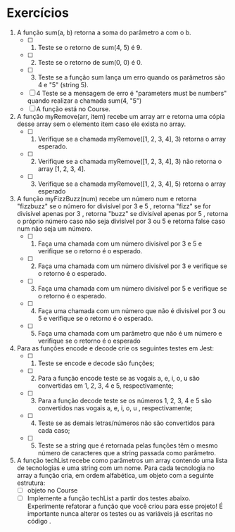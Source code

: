 # Exercícios

1. A função sum(a, b) retorna a soma do parâmetro a com o b.
   - [ ] 1. Teste se o retorno de sum(4, 5) é 9.
   - [ ] 2. Teste se o retorno de sum(0, 0) é 0.
   - [ ] 3. Teste se a função sum lança um erro quando os parâmetros são 4 e "5" (string 5).
   - [ ] 4 Teste se a mensagem de erro é "parameters must be numbers" quando realizar a chamada sum(4, "5")
   - [ ] A função está no Course.

2. A função myRemove(arr, item) recebe um array arr e retorna uma cópia desse array sem o elemento item caso ele exista no array.
   - [ ] 1. Verifique se a chamada myRemove([1, 2, 3, 4], 3) retorna o array esperado.
   - [ ] 2. Verifique se a chamada myRemove([1, 2, 3, 4], 3) não retorna o array [1, 2, 3, 4].
   - [ ] 3. Verifique se a chamada myRemove([1, 2, 3, 4], 5) retorna o array esperado

3. A função myFizzBuzz(num) recebe um número num e retorna "fizzbuzz" se o número for divisível por 3 e 5 , retorna "fizz" se for divisível apenas por 3 , retorna "buzz" se divisível apenas por 5 , retorna o próprio número caso não seja divisível por 3 ou 5 e retorna false caso num não seja um número.
   - [ ] 1. Faça uma chamada com um número divisível por 3 e 5 e verifique se o retorno é o esperado.
   - [ ] 2. Faça uma chamada com um número divisível por 3 e verifique se o retorno é o esperado.
   - [ ] 3. Faça uma chamada com um número divisível por 5 e verifique se o retorno é o esperado.
   - [ ] 4. Faça uma chamada com um número que não é divisível por 3 ou 5 e verifique se o retorno é o esperado.
   - [ ] 5. Faça uma chamada com um parâmetro que não é um número e verifique se o retorno é o esperado

4. Para as funções encode e decode crie os seguintes testes em Jest:
   - [ ] 1. Teste se encode e decode são funções;
   - [ ] 2. Para a função encode teste se as vogais a, e, i, o, u são convertidas em 1, 2, 3, 4 e 5, respectivamente;
   - [ ] 3. Para a função decode teste se os números 1, 2, 3, 4 e 5 são convertidos nas vogais a, e, i, o, u , respectivamente;
   - [ ] 4. Teste se as demais letras/números não são convertidos para cada caso;
   - [ ] 5. Teste se a string que é retornada pelas funções têm o mesmo número de caracteres que a string passada como parâmetro.

5. A função techList recebe como parâmetros um array contendo uma lista de tecnologias e uma string com um nome. Para cada tecnologia no array a função cria, em ordem alfabética, um objeto com a seguinte estrutura:
   - [ ] objeto no Course
   - [ ] Implemente a função techList a partir dos testes abaixo. Experimente refatorar a função que você criou para esse projeto! É importante nunca alterar os testes ou as variáveis já escritas no código .